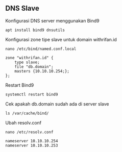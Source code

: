 ## DNS Slave

Konfigurasi DNS server menggunakan Bind9

    apt install bind9 dnsutils

Konfigurasi zone tipe slave untuk domain withrifan.id

    nano /etc/bind/named.conf.local

    zone "withrifan.id" {
        type slave;
        file "db.domain";
        masters {10.10.10.254;};
    };

Restart Bind9

    systemctl restart bind9

Cek apakah db.domain sudah ada di server slave

    ls /var/cache/bind/

Ubah resolv.conf

    nano /etc/resolv.conf

    nameserver 10.10.10.254
    nameserver 10.10.10.253